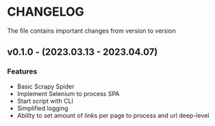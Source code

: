 # CHANGELOG

The file contains important changes from version to version

## v0.1.0 - (2023.03.13 - 2023.04.07)

### Features

* Basic Scrapy Spider
* Implement Selenium to process SPA
* Start script with CLI
* Simplified logging
* Ability to set amount of links per page to process and url deep-level